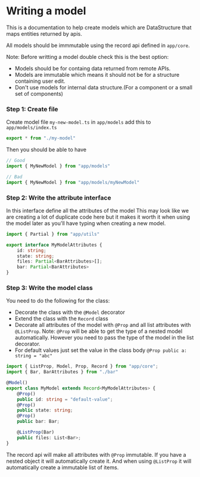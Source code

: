 # Writing a model

This is a documentation to help create models which are DataStructure that maps entities returned by apis.

All models should be immmutable using the record api defined in `app/core`.

Note: Before writting a model double check this is the best option:
* Models should be for containg data returned from remote APIs.
* Models are immutable which means it should not be for a structure containing user edit.
* Don't use models for internal data structure.(For a component or a small set of components)

### Step 1: Create file
Create model file `my-new-model.ts` in `app/models`
add this to `app/models/index.ts`

```typescript
export * from "./my-model"
```

Then you should be able to have

```typescript
// Good
import { MyNewModel } from "app/models"

// Bad
import { MyNewModel } from "app/models/myNewModel"
```

### Step 2: Write the attribute interface

In this interface define all the attributes of the model
This may look like we are creating a lot of duplicate code here but it makes it worth it when using the model later as you'll have typing when creating a new model.

```typescript
import { Partial } from "app/utils"

export interface MyModelAttributes {
    id: string;
    state: string;
    files: Partial<BarAttributes>[];
    bar: Partial<BarAttributes>
}

```

### Step 3: Write the model class

You need to do the following for the class:
- Decorate the class with the `@Model` decorator
- Extend the class with the `Record` class
- Decorate all attributes of the model with `@Prop` and all list attributes with `@ListProp`. Note: `@Prop` will be able to get the type of a nested model automatically. However you need to pass the type of the model in the list decorator.
- For default values just set the value in the class body `@Prop public a: string = "abc"`

```typescript
import { ListProp, Model, Prop, Record } from "app/core";
import { Bar, BarAttributes } from "./bar"

@Model()
export class MyModel extends Record<MyModelAttributes> {
    @Prop()
    public id: string = "default-value";
    @Prop()
    public state: string;
    @Prop()
    public bar: Bar;

    @ListProp(Bar)
    public files: List<Bar>;
}
```

The record api will make all attributes with `@Prop` immutable. If you have a nested object it will automatically create it. And when using `@ListProp` it will automatically create a immutable list of items.
